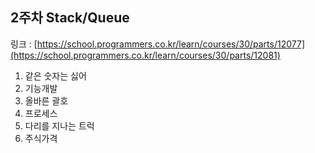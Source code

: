 ## 2주차 Stack/Queue
링크 : [https://school.programmers.co.kr/learn/courses/30/parts/12077](https://school.programmers.co.kr/learn/courses/30/parts/12081)

1. 같은 숫자는 싫어
2. 기능개발
3. 올바른 괄호
4. 프로세스
5. 다리를 지나는 트럭
6. 주식가격

